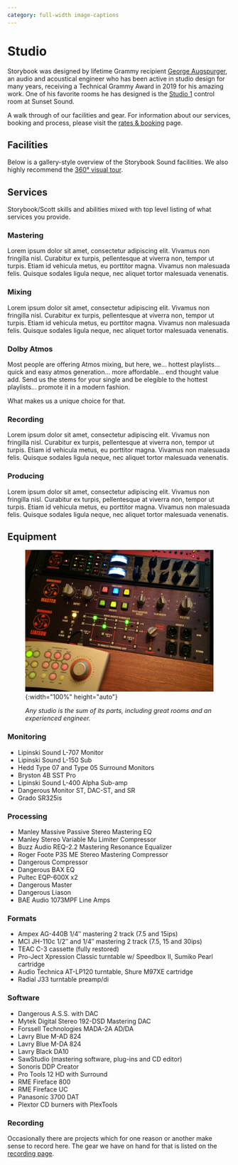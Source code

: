 ```yaml
---
category: full-width image-captions
---
```

# Studio

<script src="gallery.js" type=module></script>
<link rel="stylesheet" href="styles/gallery.css">

Storybook was designed by lifetime Grammy recipient <a href="http://www.aes.org/events/141/presenters/?ID=5280" target="_blank">George Augspurger</a>, an audio and acoustical engineer who has been active in studio design for many years, receiving a Technical Grammy Award in 2019 for his amazing work. One of his favorite rooms he has designed is the <a href="http://www.sunsetsound.com/studios/" target="_blank">Studio 1</a> control room at Sunset Sound.

A walk through of our facilities and gear. For information about our services, booking and process, please visit the <a href=booking>rates &amp; booking</a> page.

## Facilities

Below is a gallery-style overview of the Storybook Sound facilities. We also highly recommend the <a href=360tour>360&deg; visual tour</a>.

<script>const galleries = {"": {{ site.data.facilities | jsonify }}};</script>
<style>
  .facilities figure {
    border: 1px solid #999;
    padding: 1em 0.4em;
  }
  .facilities .gallery-image {
    display: flex;
    align-items: center;
    justify-content: center;
    text-align: center;
    background-size: cover;
    background-repeat: no-repeat;
    margin: 0.6em auto;
  }
  body.image-captions #gallerydlg figure {
    flex-direction: column;
  }
  body.image-captions #gallerydlg .gallery-image {
    width: 100%;
    height: 50vh;
  }
</style>
<div class="facilities" id=gallery></div>

## Services

Storybook/Scott skills and abilities mixed with top level listing of what services
you provide.

### Mastering

Lorem ipsum dolor sit amet, consectetur adipiscing elit. Vivamus non fringilla nisl. Curabitur ex turpis, pellentesque at viverra non, tempor ut turpis. Etiam id vehicula metus, eu porttitor magna. Vivamus non malesuada felis. Quisque sodales ligula neque, nec aliquet tortor malesuada venenatis.

### Mixing

Lorem ipsum dolor sit amet, consectetur adipiscing elit. Vivamus non fringilla nisl. Curabitur ex turpis, pellentesque at viverra non, tempor ut turpis. Etiam id vehicula metus, eu porttitor magna. Vivamus non malesuada felis. Quisque sodales ligula neque, nec aliquet tortor malesuada venenatis.

### Dolby Atmos

Most people are offering Atmos mixing, but here, we... hottest playlists... quick and easy atmos generation... more affordable... end thought value add.
Send us the stems for your single and be elegible to the hottest playlists... promote it in a modern fashion.

What makes us a unique choice for that.

### Recording

Lorem ipsum dolor sit amet, consectetur adipiscing elit. Vivamus non fringilla nisl. Curabitur ex turpis, pellentesque at viverra non, tempor ut turpis. Etiam id vehicula metus, eu porttitor magna. Vivamus non malesuada felis. Quisque sodales ligula neque, nec aliquet tortor malesuada venenatis.

### Producing

Lorem ipsum dolor sit amet, consectetur adipiscing elit. Vivamus non fringilla nisl. Curabitur ex turpis, pellentesque at viverra non, tempor ut turpis. Etiam id vehicula metus, eu porttitor magna. Vivamus non malesuada felis. Quisque sodales ligula neque, nec aliquet tortor malesuada venenatis.

## Equipment

<figure markdown=1>

  ![Main Console Detail](images/studio/gear/MainConsole.jpg){:width="100%" height="auto"}

  <figcaption style="font-style:italic;margin-top:0.5em;">Any studio is the sum of its parts, including great rooms and an experienced engineer.</figcaption>

</figure>

<div markdown=1 class=narrow>

### Monitoring

- Lipinski Sound L-707 Monitor
- Lipinski Sound L-150 Sub
- Hedd Type 07 and Type 05 Surround Monitors
- Bryston 4B SST Pro
- Lipinski Sound L-400 Alpha Sub-amp
- Dangerous Monitor ST, DAC-ST, and SR
- Grado SR325is

### Processing

- Manley Massive Passive Stereo Mastering EQ
- Manley Stereo Variable Mu Limiter Compressor
- Buzz Audio REQ-2.2 Mastering Resonance Equalizer
- Roger Foote P3S ME Stereo Mastering Compressor
- Dangerous Compressor
- Dangerous BAX EQ
- Pultec EQP-600X x2
- Dangerous Master
- Dangerous Liason
- BAE Audio 1073MPF Line Amps

### Formats

- Ampex AG-440B 1/4″ mastering 2 track (7.5 and 15ips)
- MCI JH-110c 1/2″ and 1/4″ mastering 2 track (7.5, 15 and 30ips)
- TEAC C-3 cassette (fully restored)
- Pro-Ject Xpression Classic turntable w/ Speedbox II, Sumiko Pearl cartridge
- Audio Technica AT-LP120 turntable, Shure M97XE cartridge
- Radial J33 turntable preamp/di

### Software

- Dangerous A.S.S. with DAC
- Mytek Digital Stereo 192-DSD Mastering DAC
- Forssell Technologies MADA-2A AD/DA
- Lavry Blue M-AD 824
- Lavry Blue M-DA 824
- Lavry Black DA10
- SawStudio (mastering software, plug-ins and CD editor)
- Sonoris DDP Creator
- Pro Tools 12 HD with Surround
- RME Fireface 800
- RME Fireface UC
- Panasonic 3700 DAT
- Plextor CD burners with PlexTools

### Recording

Occasionally there are projects which for one reason or another make sense to record here. The gear we have on hand for that is listed on the [recording page](recording).

</div>
